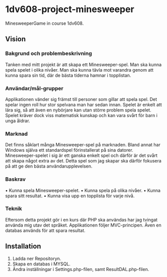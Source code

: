 # 1dv608-project-minesweeper
MinesweeperGame in course 1dv608.

## Vision
### Bakgrund och problembeskrivning
Tanken med mitt projekt är att skapa ett Minesweeper-spel. Man ska kunna spela spelet i olika nivåer. Man ska kunna tävla mot varandra genom att kunna spara sin tid, där de bästa tiderna hamnar i topplistan. 

### Användar/mål-grupper
Applikationen vänder sig främst till personer som gillar att spela spel. Det spelar ingen roll hur stor spelvana man har sedan innan. Spelet är enkelt att lära sig, så att även en nybörjare kan utan större problem spela spelet. Spelet kräver dock viss matematisk kunskap och kan vara svårt för barn i unga åldrar.

### Marknad
Det finns såklart många Minesweeper-spel på marknaden. Bland annat har Windows själva ett standardspel förinstallerat på sina datorer. Minesweeper-spelet i sig är ett ganska enkelt spel och därför är det svårt att skapa något extra av det. Detta spel som jag skapar ska därför fokusera på att ge den bästa användarupplevelsen.

### Baskrav
•	Kunna spela Minesweeper-spelet.
•	Kunna spela på olika nivåer.
•	Kunna spara sitt resultat.
•	Kunna visa upp en topplista för varje nivå.

### Teknik
Eftersom detta projekt gör i en kurs där PHP ska användas har jag tvingat använda mig utav det språket. Applikationen följer MVC-principen. Även en databas används för att spara resultat. 

## Installation
1. Ladda ner Repositoryn.
1. Skapa en databas i MYSQL.
1. Ändra inställningar i Settings.php-filen, samt ResultDAL.php-filen.
